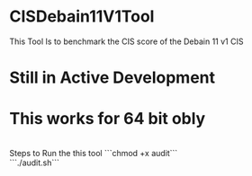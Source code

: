 # CISDebain11V1Tool
This Tool Is to benchmark the CIS score of the Debain 11 v1 CIS
# Still in Active Development
# This works for 64 bit obly 
<br>
Steps to Run the this tool 
```chmod +x audit```
<br>
```./audit.sh```
